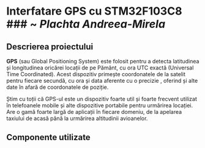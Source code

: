 # **Interfatare GPS cu STM32F103C8** ### ~ *Plachta Andreea-Mirela*
## Descrierea proiectului

**GPS** (sau Global Positioning System) este folosit pentru a detecta latitudinea și longitudinea oricărei locații de pe Pământ, cu ora UTC exactă (Universal Time Coordinated).
Acest dispozitiv primește coordonatele de la satelit pentru fiecare secundă, cu ora și data aferente cu o precizie , oferind și alte date în afară de coordonatele de poziție.

Știm cu toții că GPS-ul este un dispozitiv foarte util și foarte frecvent utilizat în telefoanele mobile și alte dispozitive portabile pentru urmărirea locației. Are o gamă foarte largă de aplicații în fiecare domeniu, de la apelarea taxiului de acasă până la urmărirea altitudinii avioanelor.

## Componente utilizate
